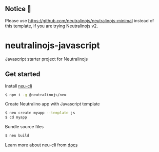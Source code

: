 ## Notice 🔔

Please use https://github.com/neutralinojs/neutralinojs-minimal instead of this template, if you are trying Neutralinojs v2.

# neutralinojs-javascript

Javascript starter project for Neutralinojs

## Get started

Install [neu-cli](https://neutralino.js.org/docs/#/tools/cli)

```bash
$ npm i -g @neutralinojs/neu
```

Create Neutralino app with Javascript template

```bash
$ neu create myapp --template js
$ cd myapp
```

Bundle source files

```bash
$ neu build
```

Learn more about neu-cli from [docs](https://neutralino.js.org/docs/#/tools/cli)

